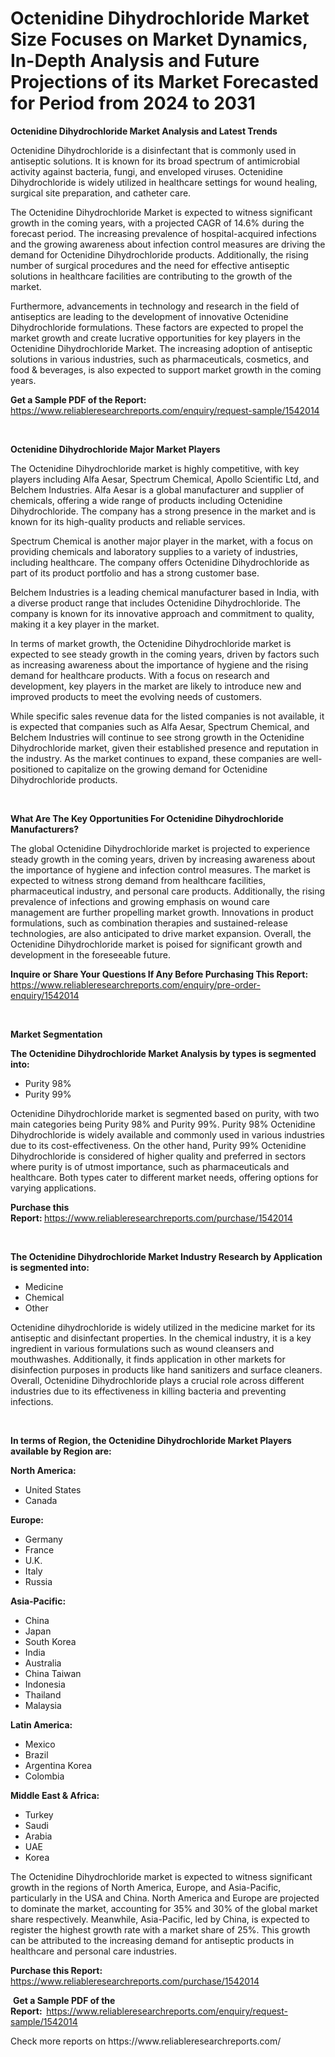 <p><h1>Octenidine Dihydrochloride Market Size Focuses on Market Dynamics, In-Depth Analysis and Future Projections of its Market Forecasted for Period from 2024 to 2031</h1></p><p><strong>Octenidine Dihydrochloride Market Analysis and Latest Trends</strong></p>
<p><p>Octenidine Dihydrochloride is a disinfectant that is commonly used in antiseptic solutions. It is known for its broad spectrum of antimicrobial activity against bacteria, fungi, and enveloped viruses. Octenidine Dihydrochloride is widely utilized in healthcare settings for wound healing, surgical site preparation, and catheter care.</p><p>The Octenidine Dihydrochloride Market is expected to witness significant growth in the coming years, with a projected CAGR of 14.6% during the forecast period. The increasing prevalence of hospital-acquired infections and the growing awareness about infection control measures are driving the demand for Octenidine Dihydrochloride products. Additionally, the rising number of surgical procedures and the need for effective antiseptic solutions in healthcare facilities are contributing to the growth of the market.</p><p>Furthermore, advancements in technology and research in the field of antiseptics are leading to the development of innovative Octenidine Dihydrochloride formulations. These factors are expected to propel the market growth and create lucrative opportunities for key players in the Octenidine Dihydrochloride Market. The increasing adoption of antiseptic solutions in various industries, such as pharmaceuticals, cosmetics, and food & beverages, is also expected to support market growth in the coming years.</p></p>
<p><strong>Get a Sample PDF of the Report:&nbsp;</strong> <a href="https://www.reliableresearchreports.com/enquiry/request-sample/1542014">https://www.reliableresearchreports.com/enquiry/request-sample/1542014</a></p>
<p>&nbsp;</p>
<p><strong>Octenidine Dihydrochloride Major Market Players</strong></p>
<p><p>The Octenidine Dihydrochloride market is highly competitive, with key players including Alfa Aesar, Spectrum Chemical, Apollo Scientific Ltd, and Belchem Industries. Alfa Aesar is a global manufacturer and supplier of chemicals, offering a wide range of products including Octenidine Dihydrochloride. The company has a strong presence in the market and is known for its high-quality products and reliable services.</p><p>Spectrum Chemical is another major player in the market, with a focus on providing chemicals and laboratory supplies to a variety of industries, including healthcare. The company offers Octenidine Dihydrochloride as part of its product portfolio and has a strong customer base.</p><p>Belchem Industries is a leading chemical manufacturer based in India, with a diverse product range that includes Octenidine Dihydrochloride. The company is known for its innovative approach and commitment to quality, making it a key player in the market.</p><p>In terms of market growth, the Octenidine Dihydrochloride market is expected to see steady growth in the coming years, driven by factors such as increasing awareness about the importance of hygiene and the rising demand for healthcare products. With a focus on research and development, key players in the market are likely to introduce new and improved products to meet the evolving needs of customers.</p><p>While specific sales revenue data for the listed companies is not available, it is expected that companies such as Alfa Aesar, Spectrum Chemical, and Belchem Industries will continue to see strong growth in the Octenidine Dihydrochloride market, given their established presence and reputation in the industry. As the market continues to expand, these companies are well-positioned to capitalize on the growing demand for Octenidine Dihydrochloride products.</p></p>
<p>&nbsp;</p>
<p><strong>What Are The Key Opportunities For Octenidine Dihydrochloride Manufacturers?</strong></p>
<p><p>The global Octenidine Dihydrochloride market is projected to experience steady growth in the coming years, driven by increasing awareness about the importance of hygiene and infection control measures. The market is expected to witness strong demand from healthcare facilities, pharmaceutical industry, and personal care products. Additionally, the rising prevalence of infections and growing emphasis on wound care management are further propelling market growth. Innovations in product formulations, such as combination therapies and sustained-release technologies, are also anticipated to drive market expansion. Overall, the Octenidine Dihydrochloride market is poised for significant growth and development in the foreseeable future.</p></p>
<p><strong>Inquire or Share Your Questions If Any Before Purchasing This Report:</strong> <a href="https://www.reliableresearchreports.com/enquiry/pre-order-enquiry/1542014">https://www.reliableresearchreports.com/enquiry/pre-order-enquiry/1542014</a></p>
<p>&nbsp;</p>
<p><strong>Market Segmentation</strong></p>
<p><strong>The Octenidine Dihydrochloride Market Analysis by types is segmented into:</strong></p>
<p><ul><li>Purity 98%</li><li>Purity 99%</li></ul></p>
<p><p>Octenidine Dihydrochloride market is segmented based on purity, with two main categories being Purity 98% and Purity 99%. Purity 98% Octenidine Dihydrochloride is widely available and commonly used in various industries due to its cost-effectiveness. On the other hand, Purity 99% Octenidine Dihydrochloride is considered of higher quality and preferred in sectors where purity is of utmost importance, such as pharmaceuticals and healthcare. Both types cater to different market needs, offering options for varying applications.</p></p>
<p><strong>Purchase this Report:&nbsp;</strong><a href="https://www.reliableresearchreports.com/purchase/1542014">https://www.reliableresearchreports.com/purchase/1542014</a></p>
<p>&nbsp;</p>
<p><strong>The Octenidine Dihydrochloride Market Industry Research by Application is segmented into:</strong></p>
<p><ul><li>Medicine</li><li>Chemical</li><li>Other</li></ul></p>
<p><p>Octenidine dihydrochloride is widely utilized in the medicine market for its antiseptic and disinfectant properties. In the chemical industry, it is a key ingredient in various formulations such as wound cleansers and mouthwashes. Additionally, it finds application in other markets for disinfection purposes in products like hand sanitizers and surface cleaners. Overall, Octenidine Dihydrochloride plays a crucial role across different industries due to its effectiveness in killing bacteria and preventing infections.</p></p>
<p>&nbsp;</p>
<p><strong>In terms of Region, the Octenidine Dihydrochloride Market Players available by Region are:</strong></p>
<p>
    <p> <strong> North America: </strong>
        <ul>
            <li>United States</li>
            <li>Canada</li>
        </ul>
        </p> 
    <p> <strong> Europe: </strong>
        <ul>
            <li>Germany</li>
            <li>France</li>
            <li>U.K.</li>
            <li>Italy</li>
            <li>Russia</li>
        </ul>
        </p> 
    <p> <strong> Asia-Pacific: </strong>
        <ul>
            <li>China</li>
            <li>Japan</li>
            <li>South Korea</li>
            <li>India</li>
            <li>Australia</li>
            <li>China Taiwan</li>
            <li>Indonesia</li>
            <li>Thailand</li>
            <li>Malaysia</li>
        </ul>
        </p> 
    <p> <strong> Latin America: </strong>
        <ul>
            <li>Mexico</li>
            <li>Brazil</li>
            <li>Argentina Korea</li>
            <li>Colombia</li>
        </ul>
        </p> 
    <p> <strong> Middle East & Africa: </strong>
        <ul>
            <li>Turkey</li>
            <li>Saudi</li>
            <li>Arabia</li>
            <li>UAE</li>
            <li>Korea</li>
        </ul>
    </p>
    </p>
<p><p>The Octenidine Dihydrochloride market is expected to witness significant growth in the regions of North America, Europe, and Asia-Pacific, particularly in the USA and China. North America and Europe are projected to dominate the market, accounting for 35% and 30% of the global market share respectively. Meanwhile, Asia-Pacific, led by China, is expected to register the highest growth rate with a market share of 25%. This growth can be attributed to the increasing demand for antiseptic products in healthcare and personal care industries.</p></p>
<p><strong>Purchase this Report: </strong><a href="https://www.reliableresearchreports.com/purchase/1542014">https://www.reliableresearchreports.com/purchase/1542014</a></p>
<p>&nbsp;<strong>Get a Sample PDF of the Report:&nbsp;&nbsp;</strong><a href="https://www.reliableresearchreports.com/enquiry/request-sample/1542014">https://www.reliableresearchreports.com/enquiry/request-sample/1542014</a></p>
<p><strong></strong></p>
<p>Check more reports on https://www.reliableresearchreports.com/</p>